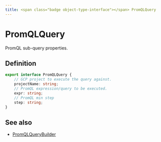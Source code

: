 ```yaml
---
title: <span class="badge object-type-interface"></span> PromQLQuery
---
```

# <span class="badge object-type-interface"></span> PromQLQuery

PromQL sub-query properties.

## Definition

```typescript
export interface PromQLQuery {
	// GCP project to execute the query against.
	projectName: string;
	// PromQL expression/query to be executed.
	expr: string;
	// PromQL min step
	step: string;
}

```
## See also

 * <span class="badge builder"></span> [PromQLQueryBuilder](./builder-PromQLQueryBuilder.md)
